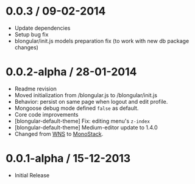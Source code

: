 0.0.3 / 09-02-2014
==================

* Update dependencies
* Setup bug fix
* blongular/init.js models preparation fix (to work with new db package changes)

0.0.2-alpha / 28-01-2014
==================

* Readme revision
* Moved initialization from /blongular.js to /blongular/init.js
* Behavior: persist on same page when logout and edit profile.
* Mongoose debug mode defined `false` as default.
* Core code improvements
* [blongular-default-theme] Fix: editing menu's `z-index`
* [blongular-default-theme] Medium-editor update to 1.4.0
* Changed from [WNS](http://github.com/yeptlabs/wns) to [MonoStack](http://github.com/monoproject/monostack).

0.0.1-alpha / 15-12-2013
==================

* Initial Release